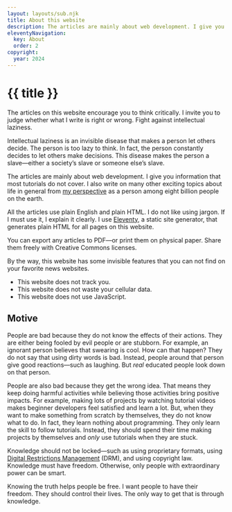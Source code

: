 ```yaml
---
layout: layouts/sub.njk
title: About this website
description: The articles are mainly about web development. I give you information that most tutorials do not cover. I also write on many other exciting topics about life in general.
eleventyNavigation:
  key: About
  order: 2
copyright:
  year: 2024
---
```


# {{ title }}

The articles on this website encourage you to think critically. I invite you to judge whether what I write is right or wrong. Fight against intellectual laziness.

Intellectual laziness is an invisible disease that makes a person let others decide. The person is too lazy to think. In fact, the person constantly decides to let others make decisions. This disease makes the person a slave—either a society’s slave or someone else’s slave.

The articles are mainly about web development. I give you information that most tutorials do not cover. I also write on many other exciting topics about life in general from [my perspective](/author/) as a person among eight billion people on the earth.

All the articles use plain English and plain HTML. I do not like using jargon. If I must use it, I explain it clearly. I use [Eleventy](https://www.11ty.dev/), a static site generator, that generates plain HTML for all pages on this website.

You can export any articles to PDF—or print them on physical paper. Share them freely with Creative Commons licenses.

By the way, this website has some invisible features that you can not find on your favorite news websites.

- This website does not track you.
- This website does not waste your cellular data.
- This website does not use JavaScript.

## Motive

People are bad because they do not know the effects of their actions. They are either being fooled by evil people or are stubborn. For example, an ignorant person believes that swearing is cool. How can that happen? They do not say that using dirty words is bad. Instead, people around that person give good reactions—such as laughing. But _real_ educated people look down on that person.

People are also bad because they get the wrong idea. That means they keep doing harmful activities while believing those activities bring positive impacts. For example, making lots of projects by watching tutorial videos makes beginner developers feel satisfied and learn a lot. But, when they want to make something from scratch by themselves, they do not know what to do. In fact, they learn nothing about programming. They only learn the skill to follow tutorials. Instead, they should spend their time making projects by themselves and _only_ use tutorials when they are stuck.

Knowledge should not be locked—such as using proprietary formats, using [Digital Restrictions Management](https://drm.info/) (DRM), and using copyright law. Knowledge must have freedom. Otherwise, only people with extraordinary power can be smart.

Knowing the truth helps people be free. I want people to have their freedom. They should control their lives. The only way to get that is through knowledge.
